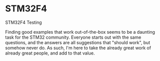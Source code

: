 # STM32F4
STM32F4 Testing

Finding good examples that work out-of-the-box seems to be a daunting task for the STM32 community. 
Everyone starts out with the same questions, and the answers are all suggestions that "should work", but somehow never do.
As such, I'm here to take the already great work of already great people, and add to that value.

